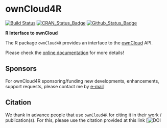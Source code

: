 # ownCloud4R

[![Build Status](https://travis-ci.org/eblondel/ownCloud4R.svg?branch=master)](https://travis-ci.org/eblondel/ownCloud4R)
[![CRAN_Status_Badge](http://www.r-pkg.org/badges/version/ownCloud4R)](https://cran.r-project.org/package=ownCloud4R)
[![Github_Status_Badge](https://img.shields.io/badge/Github-0.1-blue.svg)](https://github.com/eblondel/ownCloud4R)

**R Interface to ownCloud**

The R package ``ownCloud4R`` provides an interface to the [ownCloud](https://owncloud.org/) API.

Please check the [online documentation](https://github.com/eblondel/ownCloud4R/wiki) for more details!

## Sponsors

For ownCloud4R sponsoring/funding new developments, enhancements, support requests, please contact me by [e-mail](mailto:emmanuel.blondel1@gmail.com)

## Citation

We thank in advance people that use ``ownCloud4R`` for citing it in their work / publication(s). For this, please use the citation provided at this link [![DOI](<Link>)

